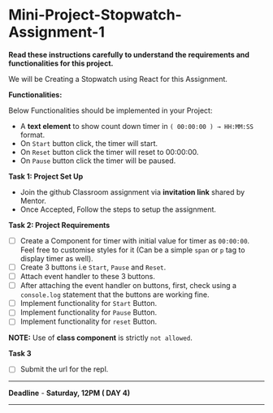 # Mini-Project-Stopwatch-Assignment-1

**Read these instructions carefully to understand the requirements and functionalities for this project.**

We will be Creating a Stopwatch using React for this Assignment.
 

**Functionalities:**

Below Functionalities should be implemented in your Project:
* A **text element** to show count down timer in  `( 00:00:00 ) → HH:MM:SS` format.
* On `Start` button click, the timer will start.
* On `Reset` button click the timer will reset to 00:00:00.
* On `Pause` button click the timer will be paused.

**Task 1: Project Set Up**

- Join the github Classroom assignment via **invitation link** shared by Mentor.
- Once Accepted, Follow the steps to setup the assignment.

**Task 2: Project Requirements**

- [ ]  Create a Component for timer with initial value for timer as  `00:00:00`. Feel free to customise styles for it (Can be a simple `span` or `p` tag to display timer as well).
- [ ]  Create 3 buttons i.e `Start`, `Pause` and `Reset`.
- [ ]  Attach event handler to these 3 buttons.
- [ ]  After attaching the event handler on buttons, first, check using a `console.log` statement that the buttons are working fine.
- [ ]  Implement functionality for `Start` Button. 
- [ ]  Implement functionality for `Pause` Button.
- [ ]  Implement functionality for `reset` Button.

**NOTE:** Use of **class component** is strictly `not allowed`.

**Task 3**

- [ ]  Submit the url for the repl.

---

**Deadline** - **Saturday, 12PM ( DAY 4)**

---
